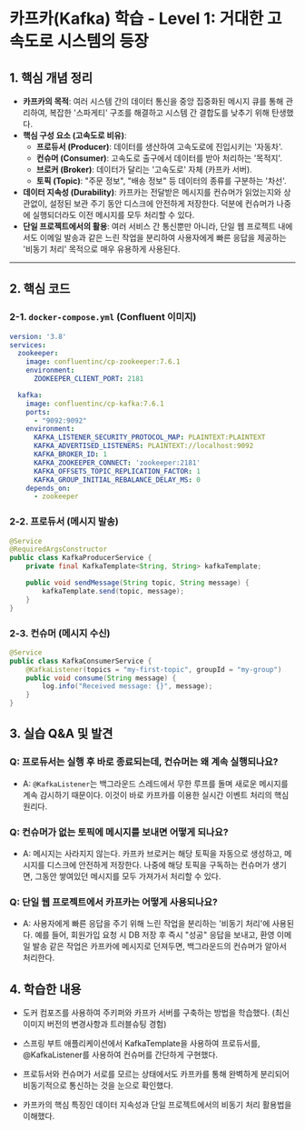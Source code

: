 # 카프카(Kafka) 학습 - Level 1: 거대한 고속도로 시스템의 등장

## 1. 핵심 개념 정리
- **카프카의 목적**: 여러 시스템 간의 데이터 통신을 중앙 집중화된 메시지 큐를 통해 관리하여, 복잡한 '스파게티' 구조를 해결하고 시스템 간 결합도를 낮추기 위해 탄생했다.
- **핵심 구성 요소 (고속도로 비유)**:
    - **프로듀서 (Producer)**: 데이터를 생산하여 고속도로에 진입시키는 '자동차'.
    - **컨슈머 (Consumer)**: 고속도로 출구에서 데이터를 받아 처리하는 '목적지'.
    - **브로커 (Broker)**: 데이터가 달리는 '고속도로' 자체 (카프카 서버).
    - **토픽 (Topic)**: "주문 정보", "배송 정보" 등 데이터의 종류를 구분하는 '차선'.
- **데이터 지속성 (Durability)**: 카프카는 전달받은 메시지를 컨슈머가 읽었는지와 상관없이, 설정된 보관 주기 동안 디스크에 안전하게 저장한다. 덕분에 컨슈머가 나중에 실행되더라도 이전 메시지를 모두 처리할 수 있다.
- **단일 프로젝트에서의 활용**: 여러 서비스 간 통신뿐만 아니라, 단일 웹 프로젝트 내에서도 이메일 발송과 같은 느린 작업을 분리하여 사용자에게 빠른 응답을 제공하는 '비동기 처리' 목적으로 매우 유용하게 사용된다.

---
## 2. 핵심 코드
### 2-1. `docker-compose.yml` (Confluent 이미지)
```yaml
version: '3.8'
services:
  zookeeper:
    image: confluentinc/cp-zookeeper:7.6.1
    environment:
      ZOOKEEPER_CLIENT_PORT: 2181

  kafka:
    image: confluentinc/cp-kafka:7.6.1
    ports:
      - "9092:9092"
    environment:
      KAFKA_LISTENER_SECURITY_PROTOCOL_MAP: PLAINTEXT:PLAINTEXT
      KAFKA_ADVERTISED_LISTENERS: PLAINTEXT://localhost:9092
      KAFKA_BROKER_ID: 1
      KAFKA_ZOOKEEPER_CONNECT: 'zookeeper:2181'
      KAFKA_OFFSETS_TOPIC_REPLICATION_FACTOR: 1
      KAFKA_GROUP_INITIAL_REBALANCE_DELAY_MS: 0
    depends_on:
      - zookeeper
```

### 2-2. 프로듀서 (메시지 발송)
```java
@Service
@RequiredArgsConstructor
public class KafkaProducerService {
    private final KafkaTemplate<String, String> kafkaTemplate;

    public void sendMessage(String topic, String message) {
        kafkaTemplate.send(topic, message);
    }
}
```

### 2-3. 컨슈머 (메시지 수신)
```java
@Service
public class KafkaConsumerService {
    @KafkaListener(topics = "my-first-topic", groupId = "my-group")
    public void consume(String message) {
        log.info("Received message: {}", message);
    }
}
```

## 3. 실습 Q&A 및 발견
### Q: 프로듀서는 실행 후 바로 종료되는데, 컨슈머는 왜 계속 실행되나요?
- A: `@KafkaListener`는 백그라운드 스레드에서 무한 루프를 돌며 새로운 메시지를 계속 감시하기 때문이다. 이것이 바로 카프카를 이용한 실시간 이벤트 처리의 핵심 원리다.

### Q: 컨슈머가 없는 토픽에 메시지를 보내면 어떻게 되나요?
- A: 메시지는 사라지지 않는다. 카프카 브로커는 해당 토픽을 자동으로 생성하고, 메시지를 디스크에 안전하게 저장한다. 나중에 해당 토픽을 구독하는 컨슈머가 생기면, 그동안 쌓여있던 메시지를 모두 가져가서 처리할 수 있다.

### Q: 단일 웹 프로젝트에서 카프카는 어떻게 사용되나요?
- A: 사용자에게 빠른 응답을 주기 위해 느린 작업을 분리하는 '비동기 처리'에 사용된다. 예를 들어, 회원가입 요청 시 DB 저장 후 즉시 "성공" 응답을 보내고, 환영 이메일 발송 같은 작업은 카프카에 메시지로 던져두면, 백그라운드의 컨슈머가 알아서 처리한다.

## 4. 학습한 내용
- 도커 컴포즈를 사용하여 주키퍼와 카프카 서버를 구축하는 방법을 학습했다. (최신 이미지 버전의 변경사항과 트러블슈팅 경험)

- 스프링 부트 애플리케이션에서 KafkaTemplate을 사용하여 프로듀서를, @KafkaListener를 사용하여 컨슈머를 간단하게 구현했다.

- 프로듀서와 컨슈머가 서로를 모르는 상태에서도 카프카를 통해 완벽하게 분리되어 비동기적으로 통신하는 것을 눈으로 확인했다.

- 카프카의 핵심 특징인 데이터 지속성과 단일 프로젝트에서의 비동기 처리 활용법을 이해했다.